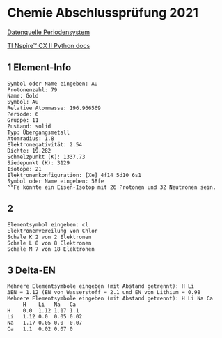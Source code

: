 
# Chemie Abschlussprüfung 2021

[Datenquelle Periodensystem](https://www.data-explorer.com/data/)

[TI Nspire™ CX II Python docs](https://education.ti.com/en/products/calculators/graphing-calculators/ti-nspire-cx-ii-cx-ii-cas/programming-in-python)

## 1 Element-Info
```
Symbol oder Name eingeben: Au
Protonenzahl: 79
Name: Gold
Symbol: Au
Relative Atommasse: 196.966569
Periode: 6
Gruppe: 11
Zustand: solid
Typ: Übergangsmetall
Atomradius: 1.8
Elektronegativität: 2.54
Dichte: 19.282
Schmelzpunkt (K): 1337.73
Siedepunkt (K): 3129
Isotope: 21
Elektronenkonfiguration: [Xe] 4f14 5d10 6s1
Symbol oder Name eingeben: 58fe
⁵⁸Fe könnte ein Eisen-Isotop mit 26 Protonen und 32 Neutronen sein.
```

## 2
```
Elementsymbol eingeben: cl
Elektronenvereilung von Chlor
Schale K 2 von 2 Elektronen
Schale L 8 von 8 Elektronen
Schale M 7 von 18 Elektronen
```

## 3 Delta-EN
```
Mehrere Elementsymbole eingeben (mit Abstand getrennt): H Li
ΔEN = 1.12 (EN von Wasserstoff = 2.1 und EN von Lithium = 0.98
Mehrere Elementsymbole eingeben (mit Abstand getrennt): H Li Na Ca
     H    Li   Na   Ca  
H    0.0  1.12 1.17 1.1 
Li   1.12 0.0  0.05 0.02
Na   1.17 0.05 0.0  0.07
Ca   1.1  0.02 0.07 0   
```
